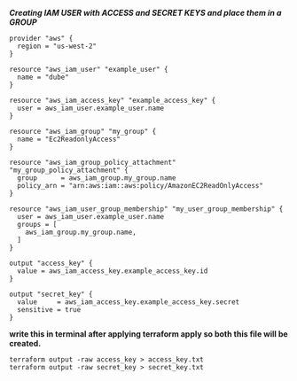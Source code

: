 ***Creating IAM USER with ACCESS and SECRET KEYS and place them in a GROUP***
```
provider "aws" {
  region = "us-west-2"
}

resource "aws_iam_user" "example_user" {
  name = "dube"
}

resource "aws_iam_access_key" "example_access_key" {
  user = aws_iam_user.example_user.name
}

resource "aws_iam_group" "my_group" {
  name = "Ec2ReadonlyAccess"
}

resource "aws_iam_group_policy_attachment" "my_group_policy_attachment" {
  group      = aws_iam_group.my_group.name
  policy_arn = "arn:aws:iam::aws:policy/AmazonEC2ReadOnlyAccess"
}

resource "aws_iam_user_group_membership" "my_user_group_membership" {
  user = aws_iam_user.example_user.name
  groups = [
    aws_iam_group.my_group.name,
  ]
}

output "access_key" {
  value = aws_iam_access_key.example_access_key.id
}

output "secret_key" {
  value     = aws_iam_access_key.example_access_key.secret
  sensitive = true
}
```
**write this in terminal after applying terraform apply so both this file will be created.**
```
terraform output -raw access_key > access_key.txt
terraform output -raw secret_key > secret_key.txt
```
